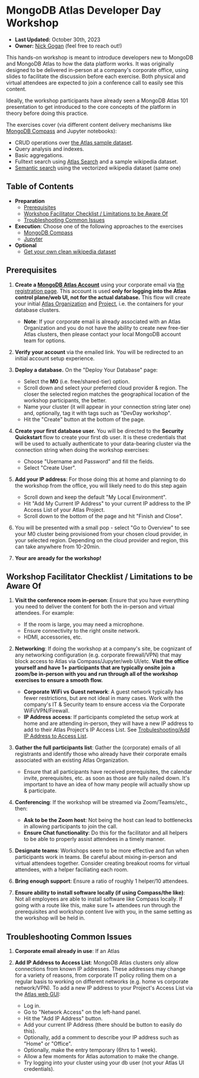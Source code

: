 # MongoDB Atlas Developer Day Workshop
- **Last Updated:** October 30th, 2023
- **Owner:** [Nick Gogan](nick.gogan@mongodb.com) (feel free to reach out!)

This hands-on workshop is meant to introduce developers new to MongoDB and MongoDB Atlas to how the data platform works. It was originally designed to be delivered in-person at a company's corporate office, using slides to facilitate the discussion before each exercise. Both physical and virtual attendees are expected to join a conference call to easily see this content.

Ideally, the workshop participants have already seen a MongoDB Atlas 101 presentation to get introduced to the core concepts of the platform in theory before doing this practice.

The exercises cover (via different content delivery mechanisms like [MongoDB Compass](https://www.mongodb.com/docs/compass/current/) and Jupyter notebooks):
- CRUD operations over [the Atlas sample dataset](https://www.mongodb.com/docs/atlas/sample-data/).
- Query analysis and indexes.
- Basic aggregations.
- Fulltext search using [Atlas Search](https://www.mongodb.com/docs/atlas/atlas-search/) and a sample wikipedia dataset.
- [Semantic search](https://www.mongodb.com/products/platform/atlas-vector-search) using the vectorized wikipedia dataset (same one)

## Table of Contents
- **Preparation**
  - [Prerequisites](#prerequisites)
  - [Workshop Facilitator Checklist / Limitations to be Aware Of](#workshop-facilitator-checklist--limitations-to-be-aware-of)
  - [Troubleshooting Common Issues](#troubleshooting-common-issues)
- **Execution**: Choose one of the following approaches to the exercises
  - [MongoDB Compass](https://github.com/nickgogan/MongoDBAtlasDeveloperDay/tree/main/compass)
  - [Jupyter](https://github.com/nickgogan/MongoDBAtlasDeveloperDay/tree/main/jupyter)
- **Optional**
  - [Get your own clean wikipedia dataset](https://github.com/nickgogan/MongoDBAtlasDeveloperDay/tree/main/data)

## Prerequisites

1. **Create a [MongoDB Atlas Account](https://www.mongodb.com/docs/atlas/)** using your corporate email via [the registration page](https://www.mongodb.com/cloud/atlas/register). This account is used **only for logging into the Atlas control plane/web UI, not for the actual database.** This flow will create your initial [Atlas Organization](https://www.mongodb.com/docs/atlas/access/orgs-create-view-edit-delete/) and [Project](https://www.mongodb.com/docs/atlas/tutorial/manage-projects/), i.e. the containers for your database clusters. 
   - **Note**: If your corporate email is already associated with an Atlas Organization and you do not have the ability to create new free-tier Atlas clusters, then please contact your local MongoDB account team for options.

2. **Verify your account** via the emailed link. You will be redirected to an initial account setup experience.

3. **Deploy a database.** On the "Deploy Your Database" page:
   - Select the **M0** (i.e. free/shared-tier) option.
   - Scroll down and select your preferred cloud provider & region. The closer the selected region matches the geographical location of the workshop participants, the better.
   - Name your cluster (it will appear in your connection string later one) and, optionally, tag it with tags such as "DevDay workshop".
   - Hit the "Create" button at the bottom of the page. 

4. **Create your first database user.** You will be directed to the **Security Quickstart** flow to create your first db user. It is these credentials that will be used to actually authenticate to your data-bearing cluster via the connection string when doing the workshop exercises:
   - Choose "Username and Password" and fill the fields. 
   - Select "Create User".

5. **Add your IP address**: For those doing this at home and planning to do the workshop from the office, you will likely need to do this step again 
   - Scroll down and keep the default "My Local Environment".
   - Hit "Add My Current IP Address" to your current IP address to the IP Access List of your Atlas Project. 
   - Scroll down to the bottom of the page and hit "Finish and Close".

6. You will be presented with a small pop - select "Go to Overview" to see your M0 cluster being provisioned from your chosen cloud provider, in your selected region. Depending on the cloud provider and region, this can take anywhere from 10-20min. 

7. **Your are aready for the workshop!**

## Workshop Facilitator Checklist / Limitations to be Aware Of
1. **Visit the conference room in-person**: Ensure that you have everything you need to deliver the content for both the in-person and virtual attendees. For example:
   -   If the room is large, you may need a microphone. 
   -   Ensure connectivity to the right onsite network.
   -   HDMI, accessories, etc. 


2. **Networking**: If doing the workshop at a company's site, be cognizant of any networking configuration (e.g. corporate firewall/VPN) that may block access to Atlas via Compass/Jupyter/web UI/etc. **Visit the office yourself and have 1+ participants that are typically onsite join a zoom/be in-person with you and run through all of the workshop exercises to ensure a smooth flow.**
    - **Corporate WiFi vs Guest network**: A guest network typically has fewer restrictions, but are not ideal in many cases. Work with the company's IT & Security team to ensure access via the Corporate WiFi/VPN/Firewall.
    - **IP Address access**: If participants completed the setup work at home and are attending in-person, they will have a new IP address to add to their Atlas Project's IP Access List. See [Trobuleshooting/Add IP Address to Access List](https://www.mongodb.com/docs/atlas/government/tutorial/allow-ip/).


3. **Gather the full participants list**: Gather the (corporate) emails of all registrants and identify those who already have their corporate emails associated with an existing Atlas Organization. 
    - Ensure that all participants have received prerequisites, the calendar invite, prerequisites, etc. as soon as those are fully nailed down. It's important to have an idea of how many people will actually show up & participate.   
  
4. **Conferencing**: If the workshop will be streamed via Zoom/Teams/etc., then:
   - **Ask to be the Zoom host**: Not being the host can lead to bottlenecks in allowing participants to join the call. 
   - **Ensure Chat functionality**: Do this for the facilitator and all helpers to be able to properly assist attendees in a timely manner.
  
5. **Designate teams**: Workshops seem to be more effective and fun when participants work in teams. Be careful about mixing in-person and virtual attendees together. Consider creating breakout rooms for virtual attendees, with a helper faciliating each room. 
   
6. **Bring enough support**: Ensure a ratio of roughly 1 helper/10 attendees.

7. **Ensure ability to install software locally (if using Compass/the like)**: Not all employees are able to install software like Compass locally. If going with a route like this, make sure 1+ attendees run through the prerequisites and workshop content live with you, in the same setting as the workshop will be held in. 

## Troubleshooting Common Issues
1. **Corporate email already in use**: If an Atlas

2. **Add IP Address to Access List**: MongoDB Atlas clusters only allow connections from known IP addresses. These addresses may change for a variety of reasons, from corporate IT policy rolling them on a regular basis to working on different networks (e.g. home vs corporate network/VPN). To add a new IP address to your Project's Access List via the [Atlas web GUI](https://cloud.mongodb.com/account/login):
    - Log in.
    - Go to "Network Access" on the left-hand panel.
    - Hit the "Add IP Address" button.
    - Add your current IP Address (there should be button to easily do this).
    - Optionally, add a comment to describe your IP address such as "Home" or "Office".
    - Optionally, make the entry temporary (6hrs to 1 week).
    - Allow a few moments for Atlas automation to make the change.
    - Try logging into your cluster using your db user (not your Atlas UI credentials).